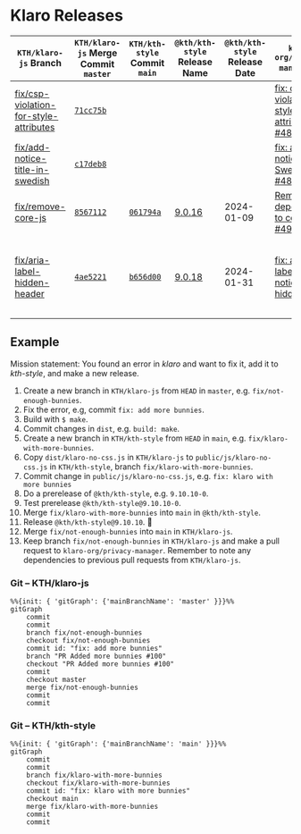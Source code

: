 # Klaro Releases

| `KTH/klaro-js` Branch                                                                                                 | `KTH/klaro-js` Merge Commit `master`                                                         | `KTH/kth-style` Commit `main`                                                                 | `@kth/kth-style` Release Name                              | `@kth/kth-style` Release Date | `klaro-org/privacy-manager` PR                                                                            | Notes                                                          |
| --------------------------------------------------------------------------------------------------------------------- | -------------------------------------------------------------------------------------------- | --------------------------------------------------------------------------------------------- | ---------------------------------------------------------- | ----------------------------- | --------------------------------------------------------------------------------------------------------- | -------------------------------------------------------------- |
| [fix/csp-violation-for-style-attributes](https://github.com/KTH/klaro-js/tree/fix/csp-violation-for-style-attributes) | [`71cc75b`](https://github.com/KTH/klaro-js/commit/71cc75bde9ffb1e73fe1cee6fc2ca0ae9ba2df82) |                                                                                               |                                                            |                               | [fix: csp violation for style attributes #483](https://github.com/klaro-org/privacy-manager/pull/483)     | Included in older release.                                     |
| [fix/add-notice-title-in-swedish](https://github.com/KTH/klaro-js/tree/fix/add-notice-title-in-swedish)               | [`c17deb8`](https://github.com/KTH/klaro-js/commit/c17deb8a0b7448648e5c369497c3f33dae6ba39b) |                                                                                               |                                                            |                               | [fix: add notice title in Swedish #486](https://github.com/klaro-org/privacy-manager/pull/486)            | Included in older release.                                     |
| [fix/remove-core-js](https://github.com/KTH/klaro-js/tree/remove-core-js)                                             | [`8567112`](https://github.com/KTH/klaro-js/commit/8567112caf96664f50ba718fbd5ee93ba547361c) | [`061794a`](https://github.com/KTH/kth-style/commit/061794ac2c8d5a5c63511e89349bba1b348ab2ee) | [9.0.16](https://www.npmjs.com/package/kth-style/v/9.0.16) | 2024-01-09                    | [Remove dependency to core-js #490](https://github.com/klaro-org/privacy-manager/pull/490)                |                                                                |
| [fix/aria-label-hidden-header](https://github.com/KTH/klaro-js/tree/fix/aria-label-hidden-header)                     | [`4ae5221`](https://github.com/KTH/klaro-js/commit/4ae52214700c98823bff6fa1c7e87ad184215d10) | [`b656d00`](https://github.com/KTH/kth-style/commit/b656d009bc6110a412626fe4a06503e22d996c93) | [9.0.18](https://www.npmjs.com/package/kth-style/v/9.0.18) | 2024-01-31                    | [fix: aria-label when notice title is hidden #491](https://github.com/klaro-org/privacy-manager/pull/491) | New release of feature that was previously released, but lost. |

## Example

Mission statement: You found an error in _klaro_ and want to fix it, add it to _kth-style_, and make a new release.

1. Create a new branch in `KTH/klaro-js` from `HEAD` in `master`, e.g. `fix/not-enough-bunnies`.
2. Fix the error, e.g, commit `fix: add more bunnies`.
3. Build with `$ make`.
4. Commit changes in `dist`, e.g. `build: make`.
5. Create a new branch in `KTH/kth-style` from `HEAD` in `main`, e.g. `fix/klaro-with-more-bunnies`.
6. Copy `dist/klaro-no-css.js` in `KTH/klaro-js` to `public/js/klaro-no-css.js` in `KTH/kth-style`, branch `fix/klaro-with-more-bunnies`.
7. Commit change in `public/js/klaro-no-css.js`, e.g. `fix: klaro with more bunnies`
8. Do a prerelease of `@kth/kth-style`, e.g. `9.10.10-0`.
9. Test prerelease `@kth/kth-style@9.10.10-0`.
10. Merge `fix/klaro-with-more-bunnies` into `main` in `@kth/kth-style`.
11. Release `@kth/kth-style@9.10.10`. 🚀
12. Merge `fix/not-enough-bunnies` into `main` in `KTH/klaro-js`.
13. Keep branch `fix/not-enough-bunnies` in `KTH/klaro-js` and make a pull request to `klaro-org/privacy-manager`. Remember to note any dependencies to previous pull requests from `KTH/klaro-js`.

### Git – KTH/klaro-js

```mermaid
%%{init: { 'gitGraph': {'mainBranchName': 'master' }}}%%
gitGraph
    commit
    commit
    branch fix/not-enough-bunnies
    checkout fix/not-enough-bunnies
    commit id: "fix: add more bunnies"
    branch "PR Added more bunnies #100"
    checkout "PR Added more bunnies #100"
    commit
    checkout master
    merge fix/not-enough-bunnies
    commit
    commit
```

### Git – KTH/kth-style

```mermaid
%%{init: { 'gitGraph': {'mainBranchName': 'main' }}}%%
gitGraph
    commit
    commit
    branch fix/klaro-with-more-bunnies
    checkout fix/klaro-with-more-bunnies
    commit id: "fix: klaro with more bunnies"
    checkout main
    merge fix/klaro-with-more-bunnies
    commit
    commit
```
